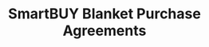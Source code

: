 ---
highlight: "false" 
title: "SmartBUY Blanket Purchase Agreements"
description: "Through SmartBUY government-wide blanket purchase agreements, agencies can (1) order commercial off the shelf software with pre-negotiated terms and conditions; (2) reduce risks, costs, and administrative burden.
support the SmartBUY Federal Strategic Sourcing Initiative, (3) a partnership with the Department of Defense Enterprise Software Initiative, GSA, and software vendors."
url-link: "https://www.gsa.gov/technology/it-contract-vehicles-and-purchasing-programs/multiple-award-schedule-it/smartbuy-bpa"
type: "HTML"
gov-only: "false"
is-external: "true"
publication-date: "January 01, 2023"
reading-time: "5"
resource-type: "Information Slick"
filter: "contract-solutions"
audience: "contracts-acquisitions"
branded-offerings: "acquisition-policy-it-category"
---